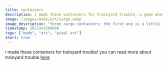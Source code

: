 ```yaml
---
title: containers
description: i made these containers for trainyard trouble, a game where you stack containers on trains
image: /images/made/art/cargo.webp
image_description: "three cargo containers: the first one is a little fence with cows in it, the second is a container filled with rocks, and the third is a container with computer chip graphics on it, and text that says 'cool wares'"
timestamp: 1653343200000
tags: ["made", "art", "pixel art"]
short: true
---
```


i made these containers for trainyard trouble! you can read more about trainyard trouble [here](https://comforttiger.space/trainyard-trouble)
